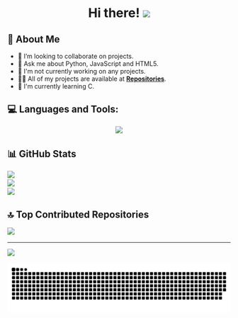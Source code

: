 <h1 align="center">Hi there! <img src="https://i.imgur.com/ILVRpZm.gif" width="30px"></h1>

## 👤 About Me
- 👯 I’m looking to collaborate on projects.
- 💬 Ask me about Python, JavaScript and HTML5.
- 🔭 I'm not currently working on any projects.
- 👨‍💻 All of my projects are available at **[Repositories](https://github.com/jheythegreat?tab=repositories)**.
- 🌱 I'm currently learning C.

## 💻 Languages and Tools:
<p align="center">
  <a href="https://skillicons.dev">
    <img src="https://skillicons.dev/icons?i=py,js,html,css,ruby,rails,kotlin,bash,php,androidstudio&perline=11" />
  </a>
</p>

## 📊 GitHub Stats
  ![](https://github-readme-stats.vercel.app/api/top-langs/?username=jheythegreat&theme=dark&hide_border=true&include_all_commits=false&count_private=false&layout=compact)<br/>
  ![](https://github-readme-stats.vercel.app/api?username=jheythegreat&theme=dark&hide_border=true&include_all_commits=false&count_private=false)<br/>
  ![](https://github-readme-streak-stats.herokuapp.com/?user=jheythegreat&theme=dark&hide_border=true)

## 🔝 Top Contributed Repositories
![](https://github-contributor-stats.vercel.app/api?username=jheythegreat&limit=5&theme=dark&combine_all_yearly_contributions=true)

---
[![](https://visitcount.itsvg.in/api?id=jheythegreat&icon=0&color=0)](https://visitcount.itsvg.in)

![snake gif](https://github.com/jheythegreat/jheythegreat/blob/output/github-snake-dark.svg)
